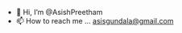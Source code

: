- 👋 Hi, I’m @AsishPreetham
- 📫 How to reach me ... asisgundala@gmail.com

<!---
AsishPreetham/AsishPreetham is a ✨ special ✨ repository because its `README.md` (this file) appears on your GitHub profile.
You can click the Preview link to take a look at your changes.
--->
